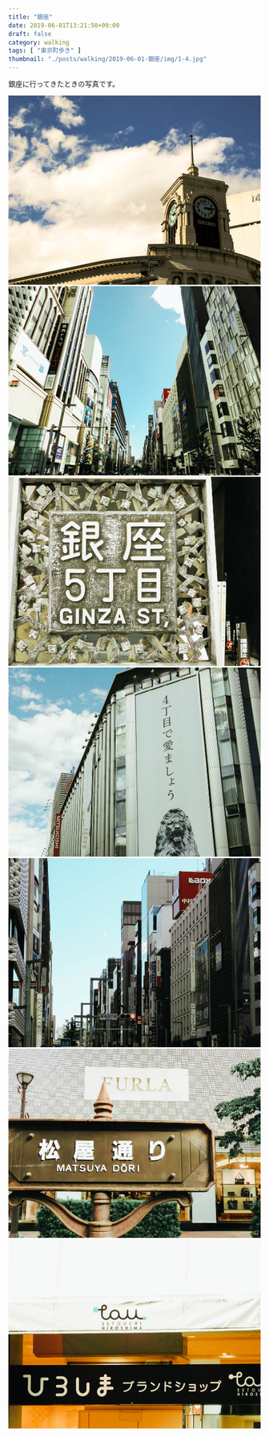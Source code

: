 ```yaml
---
title: "銀座"
date: 2019-06-01T13:21:50+09:00
draft: false
category: walking
tags: [ "東京町歩き" ]
thumbnail: "./posts/walking/2019-06-01-銀座/img/1-4.jpg"
---
```

銀座に行ってきたときの写真です。  
<!--more-->
![](./img/1-1.jpg)
![](./img/1-2.jpg)
![](./img/1-3.jpg)
![](./img/1-4.jpg)
![](./img/1-5.jpg)
![](./img/1-6.jpg)
![](./img/1-7.jpg)
